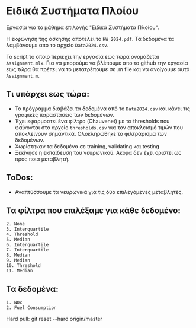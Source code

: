 # Ειδικά Συστήματα Πλοίου

Εργασία για το μάθημα επιλογής "Ειδικά Συστήματα Πλοίου".

Η εκφώνηση της άσκησης αποτελεί το ```HW_2024.pdf```. Τα δεδομένα τα λαμβάνουμε από το αρχείο ```Data2024.csv```. 

Το script το οποίο περιέχει την εργασία εως τώρα ονομάζεται ```Assignment.mlx```. Για να μπορούμε να βλέπουμε απο το github την εργασία εως τώρα θα πρέπει να το μετατρέπουμε σε .m file και να ανοίγουμε αυτό ```Assignment.m```.

## Τι υπάρχει εως τώρα:
 * Το πρόγραμμα διαβάζει τα δεδομένα από το ```Data2024.csv``` και κάνει τις γραφικές παραστάσεις των δεδομένων.
 * Έχει εφαρμοστεί ένα φίλτρο (Chauvenet) με τα thresholds που φαίνονται στο αρχείο ```thresholds.csv``` για τον αποκλεισμό τιμών που αποκλείνουν σημαντικά. Ολοκληρώθηκε το φιλτράρισμα των δεδομένων.
 * Χωρίστηκαν τα δεδομένα σε training, validating και testing
 * Ξεκίνησε η εκπαίδευση του νευρωνικού. Ακόμα δεν έχει οριστεί ως προς ποια μεταβλητή.

## ToDos:
 * Αναπτύσσουμε τα νευρωνικά για τις δύο επιλεγόμενες μεταβλητές.

## Τα φίλτρα που επιλέξαμε για κάθε δεδομένο:

    2. None
    3. Interquartile
    4. Threshold
    5. Median
    6. Interquartile
    7. Interquartile
    8. Median
    9. Median
    10. Threshold 
    11. Median

## Τα δεδομένα:

    1. NOx
    2. Fuel Consumption

Hard pull:
git reset --hard origin/master